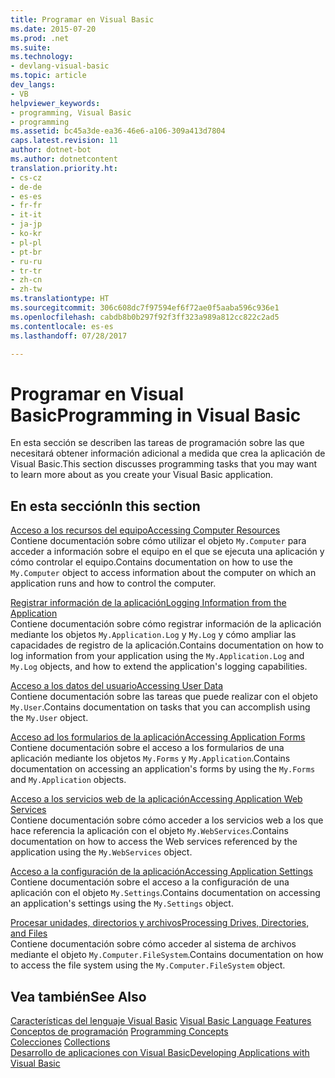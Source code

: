 ```yaml
---
title: Programar en Visual Basic
ms.date: 2015-07-20
ms.prod: .net
ms.suite: 
ms.technology:
- devlang-visual-basic
ms.topic: article
dev_langs:
- VB
helpviewer_keywords:
- programming, Visual Basic
- programming
ms.assetid: bc45a3de-ea36-46e6-a106-309a413d7804
caps.latest.revision: 11
author: dotnet-bot
ms.author: dotnetcontent
translation.priority.ht:
- cs-cz
- de-de
- es-es
- fr-fr
- it-it
- ja-jp
- ko-kr
- pl-pl
- pt-br
- ru-ru
- tr-tr
- zh-cn
- zh-tw
ms.translationtype: HT
ms.sourcegitcommit: 306c608dc7f97594ef6f72ae0f5aaba596c936e1
ms.openlocfilehash: cabdb8b0b297f92f3ff323a989a812cc822c2ad5
ms.contentlocale: es-es
ms.lasthandoff: 07/28/2017

---
```

# <a name="programming-in-visual-basic"></a><span data-ttu-id="046be-102">Programar en Visual Basic</span><span class="sxs-lookup"><span data-stu-id="046be-102">Programming in Visual Basic</span></span>
<span data-ttu-id="046be-103">En esta sección se describen las tareas de programación sobre las que necesitará obtener información adicional a medida que crea la aplicación de Visual Basic.</span><span class="sxs-lookup"><span data-stu-id="046be-103">This section discusses programming tasks that you may want to learn more about as you create your Visual Basic application.</span></span>  
  
## <a name="in-this-section"></a><span data-ttu-id="046be-104">En esta sección</span><span class="sxs-lookup"><span data-stu-id="046be-104">In this section</span></span>  
 [<span data-ttu-id="046be-105">Acceso a los recursos del equipo</span><span class="sxs-lookup"><span data-stu-id="046be-105">Accessing Computer Resources</span></span>](../../../visual-basic/developing-apps/programming/computer-resources/computer-resources.md)  
 <span data-ttu-id="046be-106">Contiene documentación sobre cómo utilizar el objeto `My.Computer` para acceder a información sobre el equipo en el que se ejecuta una aplicación y cómo controlar el equipo.</span><span class="sxs-lookup"><span data-stu-id="046be-106">Contains documentation on how to use the `My.Computer` object to access information about the computer on which an application runs and how to control the computer.</span></span>  
  
 [<span data-ttu-id="046be-107">Registrar información de la aplicación</span><span class="sxs-lookup"><span data-stu-id="046be-107">Logging Information from the Application</span></span>](../../../visual-basic/developing-apps/programming/log-info/logging-information-from-the-application.md)  
 <span data-ttu-id="046be-108">Contiene documentación sobre cómo registrar información de la aplicación mediante los objetos `My.Application.Log` y `My.Log` y cómo ampliar las capacidades de registro de la aplicación.</span><span class="sxs-lookup"><span data-stu-id="046be-108">Contains documentation on how to log information from your application using the `My.Application.Log` and `My.Log` objects, and how to extend the application's logging capabilities.</span></span>  
  
 [<span data-ttu-id="046be-109">Acceso a los datos del usuario</span><span class="sxs-lookup"><span data-stu-id="046be-109">Accessing User Data</span></span>](../../../visual-basic/developing-apps/programming/accessing-user-data.md)  
 <span data-ttu-id="046be-110">Contiene documentación sobre las tareas que puede realizar con el objeto `My.User`.</span><span class="sxs-lookup"><span data-stu-id="046be-110">Contains documentation on tasks that you can accomplish using the `My.User` object.</span></span>  
  
 [<span data-ttu-id="046be-111">Acceso ad los formularios de la aplicación</span><span class="sxs-lookup"><span data-stu-id="046be-111">Accessing Application Forms</span></span>](../../../visual-basic/developing-apps/programming/accessing-application-forms.md)  
 <span data-ttu-id="046be-112">Contiene documentación sobre el acceso a los formularios de una aplicación mediante los objetos `My.Forms` y `My.Application`.</span><span class="sxs-lookup"><span data-stu-id="046be-112">Contains documentation on accessing an application's forms by using the `My.Forms` and `My.Application` objects.</span></span>  
  
 [<span data-ttu-id="046be-113">Acceso a los servicios web de la aplicación</span><span class="sxs-lookup"><span data-stu-id="046be-113">Accessing Application Web Services</span></span>](../../../visual-basic/developing-apps/programming/accessing-application-web-services.md)  
 <span data-ttu-id="046be-114">Contiene documentación sobre cómo acceder a los servicios web a los que hace referencia la aplicación con el objeto `My.WebServices`.</span><span class="sxs-lookup"><span data-stu-id="046be-114">Contains documentation on how to access the Web services referenced by the application using the `My.WebServices` object.</span></span>  
  
 [<span data-ttu-id="046be-115">Acceso a la configuración de la aplicación</span><span class="sxs-lookup"><span data-stu-id="046be-115">Accessing Application Settings</span></span>](../../../visual-basic/developing-apps/programming/app-settings/accessing-application-settings.md)  
 <span data-ttu-id="046be-116">Contiene documentación sobre el acceso a la configuración de una aplicación con el objeto `My.Settings`.</span><span class="sxs-lookup"><span data-stu-id="046be-116">Contains documentation on accessing an application's settings using the `My.Settings` object.</span></span>  
  
 [<span data-ttu-id="046be-117">Procesar unidades, directorios y archivos</span><span class="sxs-lookup"><span data-stu-id="046be-117">Processing Drives, Directories, and Files</span></span>](../../../visual-basic/developing-apps/programming/drives-directories-files/processing.md)  
 <span data-ttu-id="046be-118">Contiene documentación sobre cómo acceder al sistema de archivos mediante el objeto `My.Computer.FileSystem`.</span><span class="sxs-lookup"><span data-stu-id="046be-118">Contains documentation on how to access the file system using the `My.Computer.FileSystem` object.</span></span>  
  
## <a name="see-also"></a><span data-ttu-id="046be-119">Vea también</span><span class="sxs-lookup"><span data-stu-id="046be-119">See Also</span></span>  
 <span data-ttu-id="046be-120">[Características del lenguaje Visual Basic](../../../visual-basic/programming-guide/language-features/index.md) </span><span class="sxs-lookup"><span data-stu-id="046be-120">[Visual Basic Language Features](../../../visual-basic/programming-guide/language-features/index.md) </span></span>  
 <span data-ttu-id="046be-121">[Conceptos de programación](../../../visual-basic/programming-guide/concepts/index.md) </span><span class="sxs-lookup"><span data-stu-id="046be-121">[Programming Concepts](../../../visual-basic/programming-guide/concepts/index.md) </span></span>  
 <span data-ttu-id="046be-122">[Colecciones](../../../visual-basic/programming-guide/concepts/collections.md) </span><span class="sxs-lookup"><span data-stu-id="046be-122">[Collections](../../../visual-basic/programming-guide/concepts/collections.md) </span></span>  
 [<span data-ttu-id="046be-123">Desarrollo de aplicaciones con Visual Basic</span><span class="sxs-lookup"><span data-stu-id="046be-123">Developing Applications with Visual Basic</span></span>](../../../visual-basic/developing-apps/index.md)

